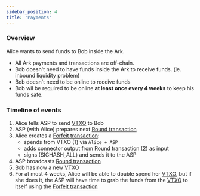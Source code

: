```yaml
---
sidebar_position: 4
title: 'Payments'
---
```


### Overview

Alice wants to send funds to Bob inside the Ark.

- All Ark payments and transactions are off-chain.
- Bob doesn't need to have funds inside the Ark to receive funds. (ie. inbound liquidity problem)
- Bob doesn't need to be online to receive funds
- Bob wil be required to be online **at least once every 4 weeks** to keep his funds safe.

### Timeline of events

1. Alice tells ASP to send [VTXO](/docs/learn/concepts#vtxo) to Bob
2. ASP (with Alice) prepares next [Round transaction](/docs/learn/concepts#round-transaction)
3. Alice creates a [Forfeit transaction](/docs/learn/concepts#forfeit-transaction):
   - spends from VTXO (1) via `Alice + ASP`
   - adds connector output from Round transaction (2) as input
   - signs (SIGHASH_ALL) and sends it to the ASP
4. ASP broadcasts [Round transaction](/docs/learn/concepts#round-transaction)
5. Bob has now a new [VTXO](/docs/learn/concepts#vtxo)
6. For at most 4 weeks, Alice will be able to double spend her [VTXO](/docs/learn/concepts#vtxo), but if she does it, the ASP will have time to grab the funds from the [VTXO](/docs/learn/concepts#vtxo) to itself using the [Forfeit transaction](/docs/learn/concepts#forfeit-transaction)
